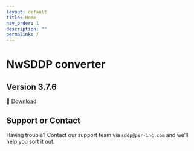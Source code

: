 ```yaml
---
layout: default
title: Home
nav_order: 1
description: ""
permalink: /
---
```


# NwSDDP converter

## Version 3.7.6

🔗 [Download](https://www.psr-inc.com/app/link/?t=d&f=nwsddp-3.7.6-setup.exe)

## Support or Contact

Having trouble? Contact our support team via `sddp@psr-inc.com` and we’ll help you sort it out.

